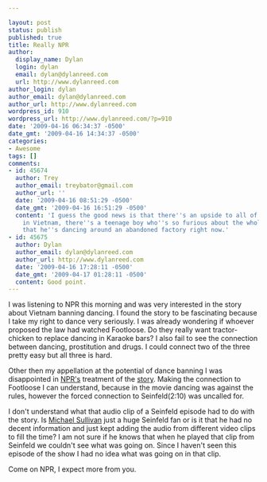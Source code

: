 ```yaml
---

layout: post
status: publish
published: true
title: Really NPR
author:
  display_name: Dylan
  login: dylan
  email: dylan@dylanreed.com
  url: http://www.dylanreed.com
author_login: dylan
author_email: dylan@dylanreed.com
author_url: http://www.dylanreed.com
wordpress_id: 910
wordpress_url: http://www.dylanreed.com/?p=910
date: '2009-04-16 06:34:37 -0500'
date_gmt: '2009-04-16 14:34:37 -0500'
categories:
- Awesome
tags: []
comments:
- id: 45674
  author: Trey
  author_email: treybator@gmail.com
  author_url: ''
  date: '2009-04-16 08:51:29 -0500'
  date_gmt: '2009-04-16 16:51:29 -0500'
  content: 'I guess the good news is that there''s an upside to all of this: Somewhere
    in Vietnam, there''s a teenage boy who''s so furious about the whole situation
    that he''s dancing around an abandoned factory right now.'
- id: 45675
  author: Dylan
  author_email: dylan@dylanreed.com
  author_url: http://www.dylanreed.com
  date: '2009-04-16 17:28:11 -0500'
  date_gmt: '2009-04-17 01:28:11 -0500'
  content: Good point.
---
```


I was listening to NPR this morning and was very interested in the story about Vietnam banning dancing. I found the story to be fascinating because I take my right to dance very seriously. I was already wondering if whoever proposed the law had watched Footloose. Do they really want tractor-chicken to replace dancing in Karaoke bars? I also fail to see the connection between dancing, prostitution and drugs. I could connect two of the three pretty easy but all three is hard.

Other then my appellation at the potential of dance banning I was disappointed in [NPR's][1] treatment of the [story][2]. Making the connection to Footloose I can understand, because in the movie dancing was against the rules, however the forced connection to Seinfeld(2:10) was uncalled for.

   [1]: http://www.npr.org/templates/story/story.php?storyId=103158512
   [2]: http://www.npr.org/templates/player/mediaPlayer.html?action=1&t=1&islist=false&id=103158512&m=103158494

I don't understand what that audio clip of a Seinfeld episode had to do with the story. Is [Michael Sullivan][3] just a huge Seinfeld fan or is it that he had no decent information and just kept adding the audio from different video clips to fill the time? I am not sure if he knows that when he played that clip from Seinfeld we couldn't see what was going on.  Since I haven't seen this episode of the show I had no idea what was going on in that clip.

   [3]: http://www.npr.org/templates/story/story.php?storyId=2101265

Come on NPR, I expect more from you. 
